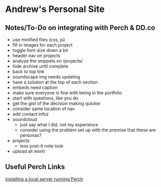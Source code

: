# Andrew's Personal Site

## Notes/To-Do on integrating with Perch & DD.co
- use minified files (css, js)
- fill in images for each project
- toggle font-size down a bit
- header nav on projects
- analyze the snippets on /projects/
- hide archive until complete
- back to top link
- soundscape img needs updating
- have a solution at the top of each section
- embeds need caption
- make sure everyone is fine with being in the portfolio
- start with questions, like you do
- get the gist of the decision making quicker
- consider same location of nav
- add contact infoz
- soundcloud
   - just say what I did, not my experience
   - consider using the problem set up with the premise that these are personas?
- projects
   - less post-it note look
- upload all work!

## Useful Perch Links
[Installing a local server running Perch](https://solutions.grabaperch.com/development/installing-a-local-server-with-xampp)
